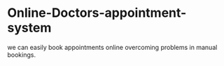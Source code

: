 # Online-Doctors-appointment-system
we can easily book appointments online overcoming problems in manual bookings.
